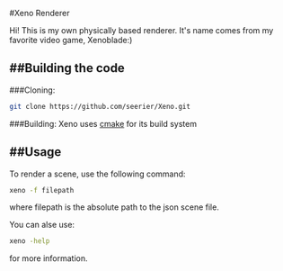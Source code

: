 #Xeno Renderer

Hi! This is my own physically based renderer. It's name comes from my favorite video game, Xenoblade:)

##Building the code
-----------------

###Cloning:
```bash
git clone https://github.com/seerier/Xeno.git
```

###Building:
Xeno uses [cmake](http://www.cmake.org/) for its build system

##Usage
-----------------

To render a scene, use the following command:
```bash
xeno -f filepath
```
where filepath is the absolute path to the json scene file.

You can alse use:
```bash
xeno -help
```
for more information.
